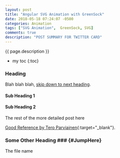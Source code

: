 ```yaml
---
layout: post
title: "Angular SVG Animation with GreenSock"
date: 2018-05-18 07:24:07 -0500
categories: Animation
tags: ["SVG Animation",  GreenSock, SVG]
comments: true
description: "POST SUMMARY FOR TWITTER CARD"
---  
```

{{ page.description }}  
* my toc
{:toc}  
### Heading ###
Blah blah blah, [skip down to next heading](#JumpHere). 
#### Sub Heading 1 ####
#### Sub Heading 2 ####

The rest of the more detailed post here

[Good Reference by Tero Parviainen](https://teropa.info/blog/2016/12/12/graphics-in-angular-2.html#greensock){:target="_blank"}.



### Some Other Heading  ### {#JumpHere}

The file name
<!-- 2018-05-18-angular-svg-animation-with-greensock.md -->
